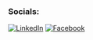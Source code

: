 ### Socials:
[![LinkedIn](https://img.shields.io/badge/LinkedIn-%230077B5.svg?logo=linkedin&logoColor=white)](https://linkedin.com/in/anik-sarkar-nits) 
[![Facebook](https://img.shields.io/badge/Facebook-%231877F2.svg?logo=Facebook&logoColor=white)](https://facebook.com/beinganik.87) 
